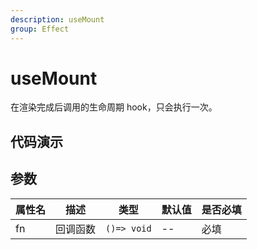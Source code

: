 ```yaml
---
description: useMount
group: Effect
---
```


# useMount

在渲染完成后调用的生命周期 hook，只会执行一次。

## 代码演示

<code src="let-hooks/useMount/demos/base.tsx" title="基本用法" description="刷新组件时时间不变"></code>

## 参数

| 属性名 | 描述     | 类型        | 默认值 | 是否必填 |
| ------ | -------- | ----------- | ------ | -------- |
| fn     | 回调函数 | `()=> void` | --     | 必填     |

